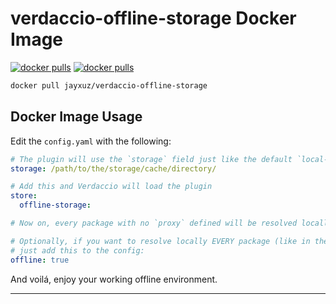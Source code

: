 # verdaccio-offline-storage Docker Image

[![docker pulls](https://img.shields.io/docker/pulls/jayxuz/verdaccio-offline-storage.svg?maxAge=43200)](https://hub.docker.com/r/jayxuz/verdaccio-offline-storage)
[![docker pulls](https://img.shields.io/docker/image-size/jayxuz/verdaccio-offline-storage/latest)](https://hub.docker.com/r/jayxuz/verdaccio-offline-storage)
```bash
docker pull jayxuz/verdaccio-offline-storage
```

## Docker Image Usage
Edit the `config.yaml` with the following:

```yaml
# The plugin will use the `storage` field just like the default `local-storage` plugin does
storage: /path/to/the/storage/cache/directory/

# Add this and Verdaccio will load the plugin 
store:
  offline-storage:

# Now on, every package with no `proxy` defined will be resolved locally!
```
```yaml
# Optionally, if you want to resolve locally EVERY package (like in the v1 version of this plugin)
# just add this to the config:
offline: true
```

And voilá, enjoy your working offline environment.

---